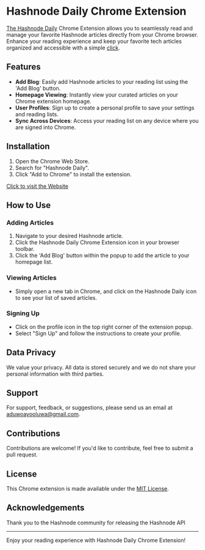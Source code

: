 # Hashnode Daily Chrome Extension

[The Hashnode Daily]((https://hashnode-daily-lp.vercel.app/)) Chrome Extension allows you to seamlessly read and manage your favorite Hashnode articles directly from your Chrome browser. Enhance your reading experience and keep your favorite tech articles organized and accessible with a simple [click](https://hashnode-daily-lp.vercel.app/).


## Features

- **Add Blog**: Easily add Hashnode articles to your reading list using the 'Add Blog' button.
- **Homepage Viewing**: Instantly view your curated articles on your Chrome extension homepage.
- **User Profiles**: Sign up to create a personal profile to save your settings and reading lists.
- **Sync Across Devices**: Access your reading list on any device where you are signed into Chrome.

## Installation

1. Open the Chrome Web Store.
2. Search for "Hashnode Daily".
3. Click "Add to Chrome" to install the extension.

[Click to visit the Website](https://hashnode-daily-lp.vercel.app/)

## How to Use

### Adding Articles

1. Navigate to your desired Hashnode article.
2. Click the Hashnode Daily Chrome Extension icon in your browser toolbar.
3. Click the 'Add Blog' button within the popup to add the article to your homepage list.

### Viewing Articles

- Simply open a new tab in Chrome, and click on the Hashnode Daily icon to see your list of saved articles.

### Signing Up

- Click on the profile icon in the top right corner of the extension popup.
- Select "Sign Up" and follow the instructions to create your profile.

## Data Privacy

We value your privacy. All data is stored securely and we do not share your personal information with third parties.

## Support

For support, feedback, or suggestions, please send us an email at [aduwoayooluwa@gmail.com](mailto:aduwoayooluwa@gmail.com).

## Contributions

Contributions are welcome! If you'd like to contribute, feel free to submit a pull request.

## License

This Chrome extension is made available under the [MIT License](LICENSE.md).

## Acknowledgements

Thank you to the Hashnode community for releasing the Hashnode API

---

Enjoy your reading experience with Hashnode Daily Chrome Extension!
